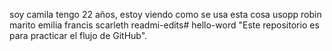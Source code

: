 soy camila tengo 22 años, estoy viendo como se usa esta cosa
usopp
robin
marito
emilia
francis
scarleth
readmi-edits# hello-word
"Este repositorio es para practicar el flujo de GitHub".
